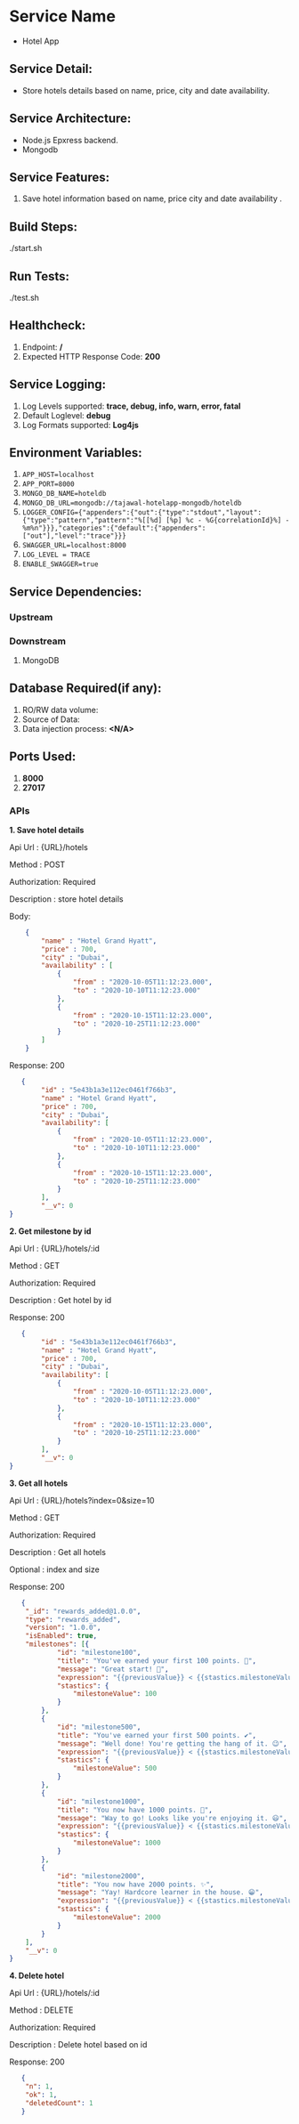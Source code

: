 # Service Name
* Hotel App

## Service Detail:
* Store hotels details based on name, price, city and date availability.

## Service Architecture:

* Node.js Epxress backend.
* Mongodb

## Service Features:

01.  Save hotel information based on name, price city and date availability .

## Build Steps:

./start.sh

## Run Tests:

./test.sh

## Healthcheck:

01.  Endpoint: **/**
02.  Expected HTTP Response Code: **200**

## Service Logging:

01.  Log Levels supported: **trace, debug, info, warn, error, fatal**
02.  Default Loglevel: **debug**
03.  Log Formats supported: **Log4js**

## Environment Variables:

01. `APP_HOST=localhost` 
02. `APP_PORT=8000` 
03. `MONGO_DB_NAME=hoteldb` 
04. `MONGO_DB_URL=mongodb://tajawal-hotelapp-mongodb/hoteldb`
12. `LOGGER_CONFIG={"appenders":{"out":{"type":"stdout","layout":{"type":"pattern","pattern":"%[[%d] [%p] %c - %G{correlationId}%] - %m%n"}}},"categories":{"default":{"appenders":["out"],"level":"trace"}}}` 
13. `SWAGGER_URL=localhost:8000` 
14. `LOG_LEVEL = TRACE`
19. `ENABLE_SWAGGER=true`
## Service Dependencies:

### Upstream

### Downstream

01. MongoDB

## Database Required(if any):

01.  RO/RW data volume: **<RO>**
02.  Source of Data: **<Dev team>**
03.  Data injection process: **<N/A>**

## Ports Used:

01.  **8000**
02.  **27017**

### APIs

**1. Save hotel details**

  Api Url : {URL}/hotels
  
  Method : POST

  Authorization: Required

  Description : store hotel details

  Body: 
  

``` json
    {
        "name" : "Hotel Grand Hyatt",
        "price" : 700,
        "city" : "Dubai",
        "availability" : [
            {
                "from" : "2020-10-05T11:12:23.000",
                "to" : "2020-10-10T11:12:23.000"
            },
            {
                "from" : "2020-10-15T11:12:23.000",
                "to" : "2020-10-25T11:12:23.000"
            }
        ]
    }
   ```

   Response: 200 
   

``` json
   {
        "id" : "5e43b1a3e112ec0461f766b3",
        "name" : "Hotel Grand Hyatt",
        "price" : 700,
        "city" : "Dubai",
        "availability": [
            {
                "from" : "2020-10-05T11:12:23.000",
                "to" : "2020-10-10T11:12:23.000"
            },
            {
                "from" : "2020-10-15T11:12:23.000",
                "to" : "2020-10-25T11:12:23.000"
            }
        ],
        "__v": 0
}
   ```

**2. Get milestone by id**

  Api Url : {URL}/hotels/:id
  
  Method : GET

  Authorization: Required

  Description : Get hotel by id

  Response: 200 
   

``` json
   {
        "id" : "5e43b1a3e112ec0461f766b3",
        "name" : "Hotel Grand Hyatt",
        "price" : 700,
        "city" : "Dubai",
        "availability": [
            {
                "from" : "2020-10-05T11:12:23.000",
                "to" : "2020-10-10T11:12:23.000"
            },
            {
                "from" : "2020-10-15T11:12:23.000",
                "to" : "2020-10-25T11:12:23.000"
            }
        ],
        "__v": 0
}
   ```

**3. Get all hotels**

  Api Url : {URL}/hotels?index=0&size=10
  
  Method : GET

  Authorization: Required

  Description : Get all hotels

  Optional : index and size

  Response: 200 
   

``` json
   {
    "_id": "rewards_added@1.0.0",
    "type": "rewards_added",
    "version": "1.0.0",
    "isEnabled": true,
    "milestones": [{
            "id": "milestone100",
            "title": "You've earned your first 100 points. 💯",
            "message": "Great start! 🙂",
            "expression": "{{previousValue}} < {{stastics.milestoneValue}} && {{currentValue}} >= {{stastics.milestoneValue}}",
            "stastics": {
                "milestoneValue": 100
            }
        },
        {
            "id": "milestone500",
            "title": "You've earned your first 500 points. ✔",
            "message": "Well done! You're getting the hang of it. 😉",
            "expression": "{{previousValue}} < {{stastics.milestoneValue}} && {{currentValue}} >= {{stastics.milestoneValue}}",
            "stastics": {
                "milestoneValue": 500
            }
        },
        {
            "id": "milestone1000",
            "title": "You now have 1000 points. 🧨",
            "message": "Way to go! Looks like you're enjoying it. 😃",
            "expression": "{{previousValue}} < {{stastics.milestoneValue}} && {{currentValue}} >= {{stastics.milestoneValue}}",
            "stastics": {
                "milestoneValue": 1000
            }
        },
        {
            "id": "milestone2000",
            "title": "You now have 2000 points. ✨",
            "message": "Yay! Hardcore learner in the house. 😁",
            "expression": "{{previousValue}} < {{stastics.milestoneValue}} && {{currentValue}} >= {{stastics.milestoneValue}}",
            "stastics": {
                "milestoneValue": 2000
            }
        }
    ],
    "__v": 0
}
   ```
**4. Delete hotel**

  Api Url : {URL}/hotels/:id
  
  Method : DELETE

  Authorization: Required

  Description : Delete hotel based on id

  Response: 200 
   

``` json
   {
    "n": 1,
    "ok": 1,
    "deletedCount": 1
   }
   ```

